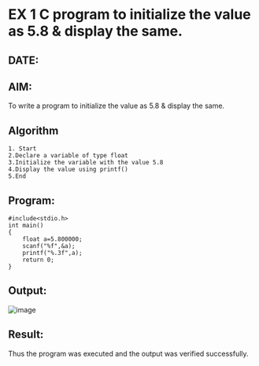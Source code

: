 # EX 1 C program to initialize the value as 5.8 & display the same.
## DATE:
## AIM:
To write a program to initialize the value as 5.8 & display the same.

## Algorithm
~~~
1. Start
2.Declare a variable of type float
3.Initialize the variable with the value 5.8
4.Display the value using printf()
5.End  
~~~
## Program:
```
#include<stdio.h>
int main()
{
    float a=5.800000;
    scanf("%f",&a);
    printf("%.3f",a);
    return 0;
}
```

## Output:

![image](https://github.com/user-attachments/assets/644bab90-635c-4846-bd7d-89efa033c44a)

## Result:
Thus the program was executed and the output was verified successfully.
